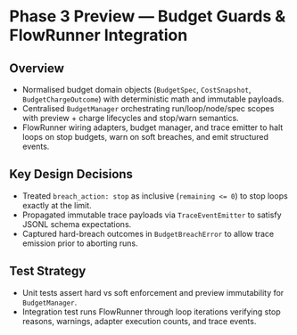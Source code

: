 # Phase 3 Preview — Budget Guards & FlowRunner Integration

## Overview
- Normalised budget domain objects (`BudgetSpec`, `CostSnapshot`, `BudgetChargeOutcome`) with deterministic math and immutable payloads.
- Centralised `BudgetManager` orchestrating run/loop/node/spec scopes with preview + charge lifecycles and stop/warn semantics.
- FlowRunner wiring adapters, budget manager, and trace emitter to halt loops on stop budgets, warn on soft breaches, and emit structured events.

## Key Design Decisions
- Treated `breach_action: stop` as inclusive (`remaining <= 0`) to stop loops exactly at the limit.
- Propagated immutable trace payloads via `TraceEventEmitter` to satisfy JSONL schema expectations.
- Captured hard-breach outcomes in `BudgetBreachError` to allow trace emission prior to aborting runs.

## Test Strategy
- Unit tests assert hard vs soft enforcement and preview immutability for `BudgetManager`.
- Integration test runs FlowRunner through loop iterations verifying stop reasons, warnings, adapter execution counts, and trace events.
